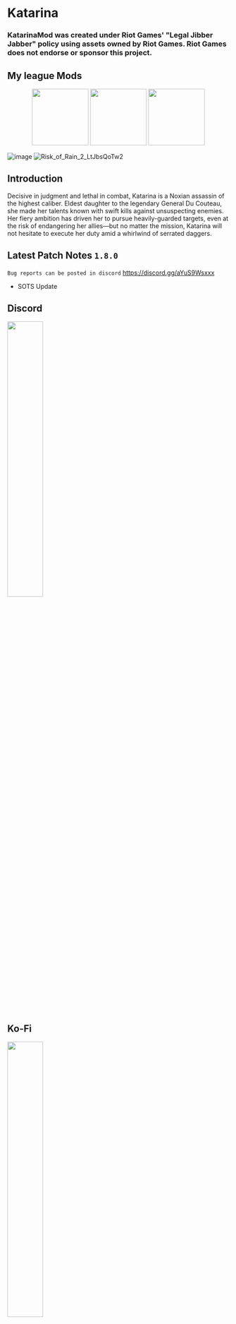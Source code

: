 # Katarina
### KatarinaMod was created under Riot Games' "Legal Jibber Jabber" policy using assets owned by Riot Games.  Riot Games does not endorse or sponsor this project.

<p align="center">
  <h2>My league Mods</h2>
</p>

<p align="center">
  <a href="https://thunderstore.io/package/lemonlust/SettMod/"><img width="128" height="128" src="https://user-images.githubusercontent.com/7343912/167464106-0d8f197a-8f71-4446-8853-57dddc300b5b.png"></a>
  <a href="https://thunderstore.io/package/lemonlust/KatarinaMod/"><img width="128" height="128" src="https://user-images.githubusercontent.com/7343912/167464178-cdc05ba4-1a93-434b-8ef6-3cfb7de6c1f5.png"></a>
  <a href="https://thunderstore.io/package/lemonlust/JinxMod/"><img width="128" height="128" src="https://user-images.githubusercontent.com/7343912/167464222-08ee52e6-bf9e-4117-9bd8-70636d63b03b.png"></a>
</p>

![image](https://user-images.githubusercontent.com/7343912/159424928-0381bcf5-f0c9-40f0-b87e-8eba45c4d245.png)
![Risk_of_Rain_2_LtJbsQoTw2](https://user-images.githubusercontent.com/7343912/159424837-84994a14-53f8-461c-bb22-1fc0ac7bf51d.jpg)

## Introduction
Decisive in judgment and lethal in combat, Katarina is a Noxian assassin of the highest caliber. Eldest daughter to the legendary General Du Couteau, she made her talents known with swift kills against unsuspecting enemies. Her fiery ambition has driven her to pursue heavily-guarded targets, even at the risk of endangering her allies—but no matter the mission, Katarina will not hesitate to execute her duty amid a whirlwind of serrated daggers.

## Latest Patch Notes `1.8.0`
`Bug reports can be posted in discord` https://discord.gg/aYuS9Wsxxx  

* SOTS Update

## Discord
<a href="https://discord.gg/aYuS9Wsxxx" target="_blank">
  <img width="40%" border="0" align="center"  src="https://user-images.githubusercontent.com/7343912/134153480-837a1d90-18de-46cc-a58f-64920c58b7f9.png"/>
</a>

## Ko-Fi
<a href="https://ko-fi.com/lemonlust" target="_blank">
  <img width="40%" border="0" align="center"  src="https://uploads-ssl.webflow.com/5c14e387dab576fe667689cf/5cbed8a4cf61eceb26012821_SupportMe_red.png"/>
</a>

## Ko-Fi Supporters
* Necro
* Smallegreen
* Kayto Shields
* Sidedflame
* Mitchell Brown

## Katarina Base Attributes
* Health: 101 +33
* Health Regen: 1.5/s + 0.2
* Damage: 12 + 2.4
* Speed: 7 m/s
* Armor: 20
* Jumps: 2

## Skills
![image](https://user-images.githubusercontent.com/7343912/193350686-79477855-f026-41e2-a4d6-56d4472cccbe.png)

## Credits
* Nines
* Dragonyck 
* All the homies at the Risk of Rain 2 Modding Discord
* All the Kofi Supporters
* League of Legends

## Future Plans
* Better Networking for multiplayer play.
* Alternate skills for different play styles.

---

## Old Patch Notes
`1.7.0`
* R2API Conversion

`1.6.2`
`Bug reports can be posted in discord` https://discord.gg/aYuS9Wsxxx  

* Adjusted the animation speed on Katarina's sprinting animation.
* Bouncing Blades is now disabled when you have no target.
* Fixed skill descriptions.

`1.6.1`

After much discussion in the discord we have concluded that Katarina's damage was a little bit too high after the recent buffs. Targeted Shunpo also recently received a change to apply damage to the target further increasing her damage output. Considering the mechanical difficulty with Katarina we still thought her damage output was still too much. To keep her in line with other survivors we have adjusted the following values.

Please delete any old Katarina configuration file to update to the latest changes.

* Voracity damage decreased to 450% (down from 600%)
* Bouncing Blades damage decreased to 320% (down from 400%)
* Death Lotus Proc decreased to 0.25 (down from 0.5)
* Death Lotus CD decreased to 12 seconds (down from 16 seconds)

Skill descriptions will now reflect any changes made to the configuration file.

`1.6.0`
* Targetted Shunpo will now deal 210% damage on the target.

`1.5.1`
* Bouncing Blades now has fixed duration and is no longer affected by attack speed.
   * This fixes an issue where Bouncing Blades wouldn't produce a dagger at high attack speeds.

`1.5.0`
* Voracity damage increased to 600% (up from 400%)
* Bouncing Blades damage increased to 400% (up from 200%)
* Death Lotus damage increased to 200% per dagger (up from 100%)
* Death Lotus Proc coefficient increased to 0.5 (up from 0.25)

`1.4.5`
* Added Dynamic Bones on Katarina's hair.

`1.4.4`
* Voicelines can now be disabled in configuration because people complained

`1.4.3`
* Added High Noon Katarina Skin

`1.4.2`
* Updated to use Latest R2API
* Updated to use Latest BepinExPack
* Fixed an issue where Bouncing Blade Dagger was spawning before it hit enemies.
* Bouncing Blade Dagger Travel Speed reduced by 33%
* Bouncing Blade Bounce Range increased to 20m up from 15m
* Added configuration options to adjust Bouncing Blades Travel Speed and Bounce Range

`1.4.1`
* Added ability cooldowns to configuration
* Added Death Lotus radius to configuration
* M2 and Targetted Shunpo distance increased to 40 meters (up from 30 meters)
* Untargetted Shunpo distance increased
* Death Lotus radius increased from 20 meters to 30 meters
* Voracity radius increased to 15 meters (up from 10 meters)

`1.4.0`
* BetterUI support

`1.3.2`
* Updated to use the latest R2API

`1.3.1`
* Voracity Damage increased to 400% up from 300%
* Death Lotus Proc Coefficient reduced to 0.25 down from 0.5
* Added configuration 
* Fixed an issue with Voracity while player had Death Mark

`1.3.0`
* Added Mercenary Katarina Skin
* Added Red Card Katarina Skin
* Added Bilgewater Katarina Skin
* Added Kitty Cat Katarina Skin
* Added High Command Katarina Skin
* Added Sand Storm Katarina Skin
* Added Slay Belle Katarina Skin
* Added Warring Kingdoms Katarina Skin
* Added Project: Katarina Skin
* Added Battle Academia Katarina Skin
* Added Blood Moon Katarina Skin

`1.2.0`
* Fixed an issue where Voracity would cast multiple times when picking up daggers
* Fixed an issue where Daggers colliding with enemies would make them float in the air
* Fixed an issue where Bouncing Blades would go on cooldown when there were no valid targets in multiplayer
* Fixed an issue where Bouncing Blades sounds and animations weren't playing in multiplayer
* Dagger Physics adjusted
* Bouncing Blades now place dagger after first enemy hit
* Bouncing Blades visual effect speed increased

`1.1.2`
* Katarina sound attenuation lowered to 100 meters down from 200 meters
* Shunpo will blink towards Katarina's target only if the basic attack button is held
* Shunpo now refunds 75% of it's total cooldown instead of half of its remaining cooldown

`1.1.1`
* Shunpo will now reset half of its remaining duration when picking up daggers

`1.1.0`
* Katarina base damage reduced to 12 down from 15
* Katarina base damage per level reduced to 2.4 down from 3
* Shunpo now only throws 1 dagger at the start of the ability
* Shunpo's cooldown no longer resets after retrieving daggers
* Shunpo's cooldown reduced to 6 seconds down from 8
* Bouncing Blades duration reduced from 1 second down to 0.5 seconds
* Bouncing Blades cooldown reduced to 4 seconds down from 6
* Bouncing Blades invalid target lockout now matches the duration of the ability.
    * Bouncing Blades will go on cooldown on invalid target but will quickly refresh to match lockout duration.
    * Bonus attack speed reduce the duration and lock out of Bouncing Blades
* Death Lotus cooldown reduced to 16 from 20
* Death Lotus damage per blade reduced to 100% down from 150%
* Voracity kill rewards now only reduce current cooldowns by 1 second down from 2
* Voracity dagger retrieval now only does 300% damage down from 400%

`1.0.1`
* Shunpo can target enemies. If shunpo has no target it will blink a fixed distance in front of katarina.
* Death Lotus damage per dagger is now 150% down from 200% 
* Voracity damage is now 400% down from 600%

`1.0.0`
* Initial Release
